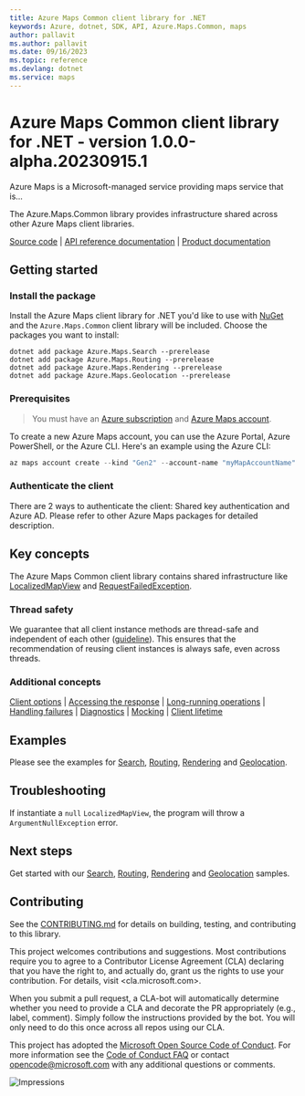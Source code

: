 ```yaml
---
title: Azure Maps Common client library for .NET
keywords: Azure, dotnet, SDK, API, Azure.Maps.Common, maps
author: pallavit
ms.author: pallavit
ms.date: 09/16/2023
ms.topic: reference
ms.devlang: dotnet
ms.service: maps
---
```

# Azure Maps Common client library for .NET - version 1.0.0-alpha.20230915.1 


Azure Maps is a Microsoft-managed service providing maps service that is...

The Azure.Maps.Common library provides infrastructure shared across other Azure Maps client libraries.

[Source code](https://github.com/Azure/azure-sdk-for-net/tree/main/sdk/maps/Azure.Maps.Common/src) | [API reference documentation](/rest/api/maps/) | [Product documentation](/azure/azure-maps)

## Getting started

### Install the package

Install the Azure Maps client library for .NET you'd like to use with [NuGet](https://www.nuget.org/) and the `Azure.Maps.Common` client library will be included. Choose the packages you want to install:

```dotnetcli
dotnet add package Azure.Maps.Search --prerelease
dotnet add package Azure.Maps.Routing --prerelease
dotnet add package Azure.Maps.Rendering --prerelease
dotnet add package Azure.Maps.Geolocation --prerelease
```

### Prerequisites

> You must have an [Azure subscription](https://azure.microsoft.com/free/dotnet/) and [Azure Maps account](/azure/azure-maps/quick-demo-map-app#create-an-azure-maps-account).

To create a new Azure Maps account, you can use the Azure Portal, Azure PowerShell, or the Azure CLI. Here's an example using the Azure CLI:

```powershell
az maps account create --kind "Gen2" --account-name "myMapAccountName" --resource-group "<resource group>" --sku "G2"
```

### Authenticate the client

There are 2 ways to authenticate the client: Shared key authentication and Azure AD. Please refer to other Azure Maps packages for detailed description.

## Key concepts

The Azure Maps Common client library contains shared infrastructure like
[LocalizedMapView](https://github.com/Azure/azure-sdk-for-net/blob/main/sdk/maps/Azure.Maps.Common/src/LocalizedMapView.cs) and [RequestFailedException](https://github.com/Azure/azure-sdk-for-net/blob/main/sdk/core/Azure.Core/src/RequestFailedException.cs).

### Thread safety

We guarantee that all client instance methods are thread-safe and independent of each other ([guideline](https://azure.github.io/azure-sdk/dotnet_introduction.html#dotnet-service-methods-thread-safety)). This ensures that the recommendation of reusing client instances is always safe, even across threads.

### Additional concepts
<!-- CLIENT COMMON BAR -->
[Client options](https://github.com/Azure/azure-sdk-for-net/blob/main/sdk/core/Azure.Core/README.md#configuring-service-clients-using-clientoptions) |
[Accessing the response](https://github.com/Azure/azure-sdk-for-net/blob/main/sdk/core/Azure.Core/README.md#accessing-http-response-details-using-responset) |
[Long-running operations](https://github.com/Azure/azure-sdk-for-net/blob/main/sdk/core/Azure.Core/README.md#consuming-long-running-operations-using-operationt) |
[Handling failures](https://github.com/Azure/azure-sdk-for-net/blob/main/sdk/core/Azure.Core/README.md#reporting-errors-requestfailedexception) |
[Diagnostics](https://github.com/Azure/azure-sdk-for-net/blob/main/sdk/core/Azure.Core/samples/Diagnostics.md) |
[Mocking](https://learn.microsoft.com/dotnet/azure/sdk/unit-testing-mocking) |
[Client lifetime](https://devblogs.microsoft.com/azure-sdk/lifetime-management-and-thread-safety-guarantees-of-azure-sdk-net-clients/)
<!-- CLIENT COMMON BAR -->

## Examples

Please see the examples for [Search](https://github.com/Azure/azure-sdk-for-net/tree/main/sdk/maps/Azure.Maps.Search), [Routing](https://github.com/Azure/azure-sdk-for-net/tree/main/sdk/maps/Azure.Maps.Routing), [Rendering](https://github.com/Azure/azure-sdk-for-net/tree/main/sdk/maps/Azure.Maps.Rendering) and [Geolocation](https://github.com/Azure/azure-sdk-for-net/tree/main/sdk/maps/Azure.Maps.Geolocation).

## Troubleshooting

If instantiate a `null` `LocalizedMapView`, the program will throw a `ArgumentNullException` error.

## Next steps

Get started with our [Search](https://github.com/Azure/azure-sdk-for-net/tree/main/sdk/maps/Azure.Maps.Search/samples), [Routing](https://github.com/Azure/azure-sdk-for-net/tree/main/sdk/maps/Azure.Maps.Routing/samples), [Rendering](https://github.com/Azure/azure-sdk-for-net/tree/main/sdk/maps/Azure.Maps.Rendering/samples) and [Geolocation](https://github.com/Azure/azure-sdk-for-net/tree/main/sdk/maps/Azure.Maps.Geolocation/samples) samples.

## Contributing

See the [CONTRIBUTING.md](https://github.com/Azure/azure-sdk-for-net/blob/main/CONTRIBUTING.md) for details on building, testing, and contributing to this library.

This project welcomes contributions and suggestions. Most contributions require you to agree to a Contributor License Agreement (CLA) declaring that you have the right to, and actually do, grant us the rights to use your contribution. For details, visit <cla.microsoft.com>.

When you submit a pull request, a CLA-bot will automatically determine whether you need to provide a CLA and decorate the PR appropriately (e.g., label, comment). Simply follow the instructions provided by the bot. You will only need to do this once across all repos using our CLA.

This project has adopted the [Microsoft Open Source Code of Conduct](https://opensource.microsoft.com/codeofconduct/). For more information see the [Code of Conduct FAQ](https://opensource.microsoft.com/codeofconduct/faq/) or contact <opencode@microsoft.com> with any additional questions or comments.

![Impressions](https://azure-sdk-impressions.azurewebsites.net/api/impressions/azure-sdk-for-net/sdk/maps/Azure.Maps.Common/README.png)

